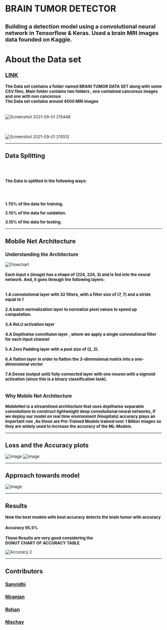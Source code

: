 # BRAIN TUMOR DETECTOR

**<font size= "4"> Building a detection model using a convolutional neural network in Tensorflow & Keras.
Used a brain MRI images data founded on Kaggle.**<font/>
---
## About the Data set

**[LINK](https://www.kaggle.com/preetviradiya/brian-tumor-dataset)**

**<font size ="2">The Data set contains a folder named BRAIN TUMOR DATA SET along with some CSV files,**<font/>
**<font size ="2">Main folder contains two folders , one contained cancerous images and one with non cancerous**<font/>
<br />
**<font size ="2">The Data set contains around 4500 MRI images**<font/>
  <br />
  <br />

![Screenshot 2021-09-01 215448](https://user-images.githubusercontent.com/81116984/131708425-5a3679e8-b47d-4e38-802d-18d68e2a384b.png)
<br />
<br />
<br />
<br />
![Screenshot 2021-09-01 215512](https://user-images.githubusercontent.com/81116984/131708508-5bf60d35-5266-4cc6-9e9d-221dd6f10be4.png)
___


## **Data Splitting**

<br />
<br />

**The Data is splitted in the following ways:**

<br />
<br />

**1.70% of the data for training.**
<br />

**2.15% of the data for vaidation.**
<br />

**3.15% of the data for testing.**

___

## **Mobile Net Architecture**
  
### **Understanding the Architecture**
  
  ![Flowchart](https://user-images.githubusercontent.com/81116984/132092130-65ac2f15-3719-426f-9e40-d44a1868e692.png)
  <br />
  <br />
**Each input x (image) has a shape of (224, 224, 3) and is fed into the neural network. And, it goes through the following layers:**
<br />
<br />
<br />
**1.A convolutional layer with 32 filters, with a filter size of (7, 7) and a stride equal to 1**
<br />
<br />
**2.A batch normalization layer to normalize pixel values to speed up computation.**
<br />
<br />
**3.A ReLU activation layer**
<br />
<br />
**4.A Depthwise conviltuion layer , where we apply a single convolutional filter for each input channel**
<br />
<br />
**5.A Zero Padding layer with a pool size of (2, 2).**
<br />
<br />
**6.A flatten layer in order to flatten the 3-dimensional matrix into a one-dimensional vector**
<br />
<br />
**7.A Dense (output unit) fully connected layer with one neuron with a sigmoid activation (since this is a binary classification task).**
<br />
<br />
### **Why Mobile Net Architecture**
**MobileNet is a streamlined architecture that uses depthwise separable convolutions to construct lightweight deep convolutional neural networks, If we deploy our model on real time environment (Hospitals) accuracy plays an important role ,As these are Pre-Trained Models 
trained over** **1 Billion Images** **so they are widely used to increase the accuracy of the ML-Models.**
___


## **Loss and the Accuracy plots**

![image](https://user-images.githubusercontent.com/81116984/132092385-11bceb17-3c77-49b6-a9bb-65a88d75dafa.png) ![image](https://user-images.githubusercontent.com/81116984/132092400-3e563eb7-2ef9-454c-82d2-e2d550466a61.png)

___

## **Approach towards model**

![image](https://user-images.githubusercontent.com/81116984/132089292-48a7d22d-3652-4ab2-bada-6965a7a60816.png)

___
  
 ## Results
  
  **Now the best models with best accuracy detects the brain tumor with accuracy**
  <br />
  #### Accuracy 95.5%
  **These Results are very good considering the**
  <br />
  **DONUT CHART OF ACCURACY TABLE**
  
  
![Accuracy 2](https://user-images.githubusercontent.com/81116984/132093307-e54d67d7-079d-40e5-a1c3-c4edb4cdc660.png)

 
  
  ___
  
  ## **Contributors**
  
### [Samridhi](https://github.com/samridhikapoor)
### [Niranjan](https://github.com/NiranjanHebli)
### [Rohan](https://github.com/Rohan5202)
### [Nischay](https://github.com/NischayGoyal1)

  
  




































